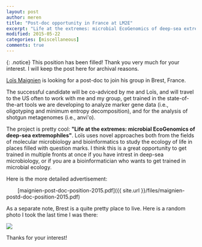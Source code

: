 ```yaml
---
layout: post
author: meren
title: "Post-doc opportunity in France at LM2E"
excerpt: "Life at the extremes: microbial EcoGenomics of deep-sea extremophiles"
modified: 2015-05-22 
categories: [miscellaneous]
comments: true
---
```


{: .notice}
This position has been filled! Thank you very much for your interest. I will keep the post here for archival reasons.

[Loïs Maignien](http://pagesperso.univ-brest.fr/~maignien/) is looking for a post-doc to join his group in Brest, France.

The successful candidate will be co-adviced by me and Loïs, and will travel to the US often to work with me and my group, get trained in the state-of-the-art tools we are developing to analyze marker gene data (i.e., oligotyping and minimum entropy decomposition), and for the analysis of shotgun metagenomes (i.e., anvi'o).

The project is pretty cool: <b>"Life at the extremes: microbial EcoGenomics of deep-sea extremophiles"</b>. Loïs uses novel approaches both from the fields of molecular microbiology and bioinformatics to study the ecology of life in places filled with question marks. I think this is a great opportunity to get trained in multiple fronts at once if you have intrest in deep-sea microbiology, or if you are a bioinformatician who wants to get trained in microbial ecology.

Here is the more detailed advertisement:

<i class="fa fa-file-pdf-o" style="padding-left: 30px;"></i> [maignien-post-doc-position-2015.pdf]({{ site.url }}/files/maignien-postd-doc-position-2015.pdf)

As a separate note, Brest is a quite pretty place to live. Here is a random photo I took the last time I was there:

<a href="{{ site.url }}/images/miscellaneous/brest-morning.png"><img src="{{ site.url }}/images/miscellaneous/brest-morning.png"></a>

Thanks for your interest!
